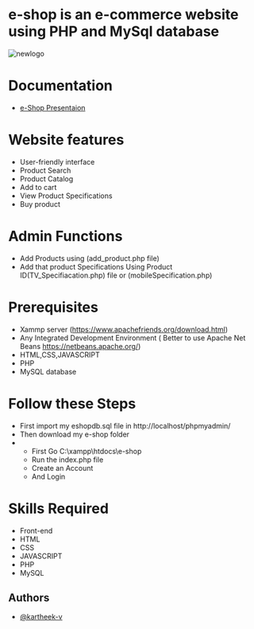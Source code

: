 # e-shop is an e-commerce website using PHP and MySql database


![newlogo](https://github.com/kartheek-v/e-shop/assets/144913141/11ae1525-c7e2-4b06-b2a3-b3885562b67a)

# Documentation
- [ e-Shop Presentaion](https://github.com/kartheek-v/e-shop/files/12597484/e-SHOP.pptx)

# Website features
- User-friendly interface
- Product Search
- Product Catalog
- Add to cart
- View Product Specifications
- Buy product
# Admin Functions
- Add Products using (add_product.php file)
- Add that product Specifications Using Product ID(TV_Specifiacation.php) file or (mobileSpecification.php)
# Prerequisites
- Xammp server (https://www.apachefriends.org/download.html)
- Any Integrated Development Environment ( Better to use Apache Net Beans https://netbeans.apache.org/)
- HTML,CSS,JAVASCRIPT
- PHP
- MySQL database
# Follow these Steps 
- First import my eshopdb.sql file in http://localhost/phpmyadmin/
- Then download my e-shop folder 
- - First Go C:\xampp\htdocs\e-shop
  -  Run the index.php file
  - Create an Account
  - And Login
# Skills Required
- Front-end
- HTML
- CSS
- JAVASCRIPT
- PHP
- MySQL

## Authors
- [@kartheek-v](https://github.com/kartheek-v)


  

